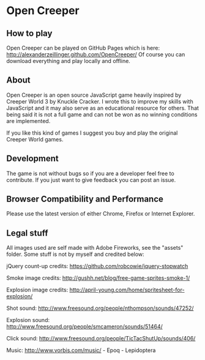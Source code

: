 # Open Creeper

## How to play

Open Creeper can be played on GitHub Pages which is here: http://alexanderzeillinger.github.com/OpenCreeper/
Of course you can download everything and play locally and offline.

## About

Open Creeper is an open source JavaScript game heavily inspired by Creeper World 3 by Knuckle Cracker.
I wrote this to improve my skills with JavaScript and it may also serve as an educational resource for others.
That being said it is not a full game and can not be won as no winning conditions are implemented.

If you like this kind of games I suggest you buy and play the original Creeper World games.

## Development

The game is not without bugs so if you are a developer feel free to contribute. If you just want to give feedback you can post an issue.

## Browser Compatibility and Performance

Please use the latest version of either Chrome, Firefox or Internet Explorer.

## Legal stuff

All images used are self made with Adobe Fireworks, see the "assets" folder.
Some stuff is not by myself and credited below:

jQuery count-up credits:
https://github.com/robcowie/jquery-stopwatch

Smoke image credits:
http://gushh.net/blog/free-game-sprites-smoke-1/

Explosion image credits:
http://april-young.com/home/spritesheet-for-explosion/

Shot sound:
http://www.freesound.org/people/nthompson/sounds/47252/

Explosion sound:
http://www.freesound.org/people/smcameron/sounds/51464/

Click sound:
http://www.freesound.org/people/TicTacShutUp/sounds/406/

Music:
http://www.vorbis.com/music/ - Epoq - Lepidoptera